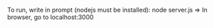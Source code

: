 To run, write in prompt (nodejs must be installed):
node server.js 
=> In browser, go to localhost:3000